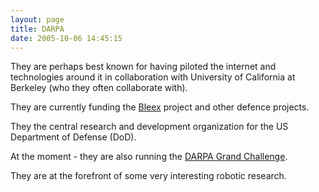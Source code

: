 ```yaml
---
layout: page
title: DARPA
date: 2005-10-06 14:45:15
---
```

<p>They are perhaps best known for having piloted the internet and technologies around it in collaboration with University of California at Berkeley (who they often collaborate with).
</p>
<p>They are currently funding the <a class="wiki" href="/wiki/bleex.html" title="Bleex">Bleex</a> project and other defence projects.
</p>
<p>They the central research and development organization for the US Department of Defense (DoD).
</p>
<p>At the moment - they are also running the <a class="wiki" href="/wiki/darpa_grand_challenge.html" title="DARPA Grand Challenge">DARPA Grand Challenge</a>.
</p>
<p>They are at the forefront of some very interesting robotic research.
</p>
